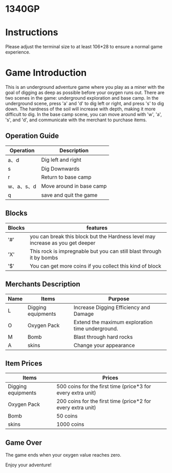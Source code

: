 # 1340GP
# Instructions
Please adjust the terminal size to at least 106*28 to ensure a normal game experience.
# Game Introduction

This is an underground adventure game where you play as a miner with the goal of digging as deep as possible before your oxygen runs out. There are two scenes in the game: underground exploration and base camp. In the underground scene, press 'a' and 'd' to dig left or right, and press 's' to dig down. The hardness of the soil will increase with depth, making it more difficult to dig. In the base camp scene, you can move around with 'w', 'a', 's', and 'd', and communicate with the merchant to purchase items.

## Operation Guide
Operation | Description 
---- | ----
a、d | Dig left and right
s | Dig Downwards
r | Return to base camp
w、a、s、d | Move around in base camp
q | save and quit the game

## Blocks
Blocks | features
---- | ----
'#' | you can break this block but the Hardness level may increase as you get deeper
'X' | This rock is impregnable but you can still blast through it by bombs
'$' | You can get more coins if you collect this kind of block

## Merchants Description
Name | Items |Purpose 
---- | ---- | ----
L | Digging equipments| Increase Digging Efficiency and Damage
O | Oxygen Pack |Extend the maximum exploration time underground.
M |Bomb | Blast through hard rocks
A | skins | Change your appearance

## Item Prices

 Items | Prices 
 ---- | ----
Digging equipments| 500 coins for the first time (price*3 for every extra unit)
Oxygen Pack | 200 coins for the first time  (price*2 for every extra unit)
Bomb | 50 coins
skins | 1000 coins



## Game Over
The game ends when your oxygen value reaches zero.

Enjoy your adventure!
